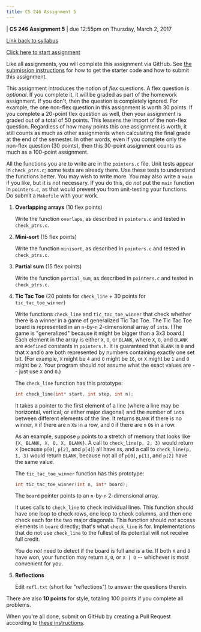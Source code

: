 ```yaml
---
title: CS 246 Assignment 5
---
```


<div id="header">

| **CS 246 Assignment 5**
| due 12:55pm on Thursday, March 2, 2017

</div>

[Link back to syllabus](http://cs.brynmawr.edu/cs246/syllabus.html)

[Click here to start assignment](https://classroom.github.com/group-assignment-invitations/a654e4b197fe6d09f4380de3d35eb889)

Like all assignments, you will complete this assignment via
GitHub. See [the submission instructions](../submission.html)
for how to get the starter code and how to submit this
assignment.

This assignment introduces the notion of *flex* questions. A flex
question is *optional*. If you complete it, it will be graded as part
of the homework assignment. If you don't, then the question is
completely ignored. For example, the one non-flex question in this
assignment is worth 30 points. If you complete a 20-point flex question
as well, then your assignment is graded out of a total of 50 points. This
lessens the import of the non-flex question. Regardless of how many
points this one assignment is worth, it still counts as much as other
assignments when calculating the final grade at the end of the semester.
In other words, even if you complete only the non-flex question (30 points),
then this 30-point assignment counts as much as a 100-point assignment.

All the functions you are to write are in the `pointers.c` file. Unit
tests appear in `check_ptrs.c`; some tests are already there. Use these
tests to understand the functions better. You may wish to write more.
You may also write a `main` if you like, but it
is not necessary. If you do this, do *not* put the `main` function in
`pointers.c`, as that would prevent you from unit-testing your functions.
Do submit a `Makefile` with your work.

1. **Overlapping arrays** (10 flex points)

    Write the function `overlaps`, as described in `pointers.c` and tested in
    `check_ptrs.c`.

2. **Mini-sort** (15 flex points)

    Write the function `minisort`, as described in `pointers.c` and tested in
    `check_ptrs.c`.

3. **Partial sum** (15 flex points)

    Write the function `partial_sum`, as described in `pointers.c` and tested in
    `check_ptrs.c`.

4. **Tic Tac Toe** (20 points for `check_line` + 30 points for `tic_tac_toe_winner`)

    Write functions `check_line` and `tic_tac_toe_winner` that check whether
    there is a winner in a game of generalized Tic Tac Toe.
    The Tic Tac Toe board is
    represented in an `n`-by-`n` 2-dimensional array of `int`s.
    (The game is "generalized" because it might be bigger than a 3x3 board.)
    Each element in the
    array is either `X`, `O`, or `BLANK`, where `X`, `O`, and `BLANK` are
    `#define`d constants in `pointers.h`. It is guaranteed that `BLANK`
    is `0` and that `X` and `O` are both represented by numbers containing
    exactly one set bit. (For example, `X` might be `4` and `O` might be `16`,
    or `X` might be `1` and `O` might be `2`. Your program should *not* assume
    what the exact values are -- just use `X` and `O`.)

    The `check_line` function has this prototype:

    ```c
    int check_line(int* start, int step, int n);
    ```

    It takes a pointer to the first element of a line (where a line may
    be horizontal, vertical, or either major diagonal) and the number of
    `int`s between different elements of the line. It returns `BLANK` if
    there is no winner, `X` if there are `n` `X`s in a row, and `O` if
    there are `n` `O`s in a row.

    As an example, suppose `p` points to a stretch of memory that looks
    like `{X, BLANK, X, O, X, BLANK}`. A call to `check_line(p, 2, 3)`
    would return `X` (because `p[0]`, `p[2]`, and `p[4]`) all have `X`s,
    and a call to `check_line(p, 1, 3)` would return `BLANK`, because not
    all of `p[0]`, `p[1]`, and `p[2]` have the same value.

    The `tic_tac_toe_winner` function has this prototype:

    ```c
    int tic_tac_toe_winner(int n, int* board);
    ```

    The `board` pointer points to an `n`-by-`n` 2-dimensional array.

    It uses calls to `check_line` to check individual lines. This
    function should have one loop to check rows, one loop to check
    columns, and then one check each for the two major diagonals.
    This function should *not* access elements in `board` directly;
    that's what `check_line` is for. Implementations that do not
    use `check_line` to the fullest of its potential will not receive
    full credit.

    You do *not* need to detect if the board is full and is a tie.
    If both `X` and `O` have won, your function may return `X`, `O`,
    or `X | O` -- whichever is most convenient for you.

5. **Reflections**

    Edit `refl.txt` (short for "reflections") to answer
    the questions therein.


There are also **10 points** for style, totaling 100 points if you complete
all problems.

When you're all done, submit on GitHub by creating a Pull
Request according to [these instructions](../submission.html).

